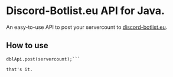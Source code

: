 # Discord-Botlist.eu API for Java.
An easy-to-use API to post your servercount to [discord-botlist.eu](https://discord-botlist.eu/).

## How to use
``` DiscordBotlistApi dblApi = new DiscordBotlistApi("yourbotstokenhere");
dblApi.post(servercount);```

that's it.
